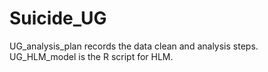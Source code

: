 # Suicide_UG
UG_analysis_plan records the data clean and analysis steps.
UG_HLM_model is the R script for HLM.
